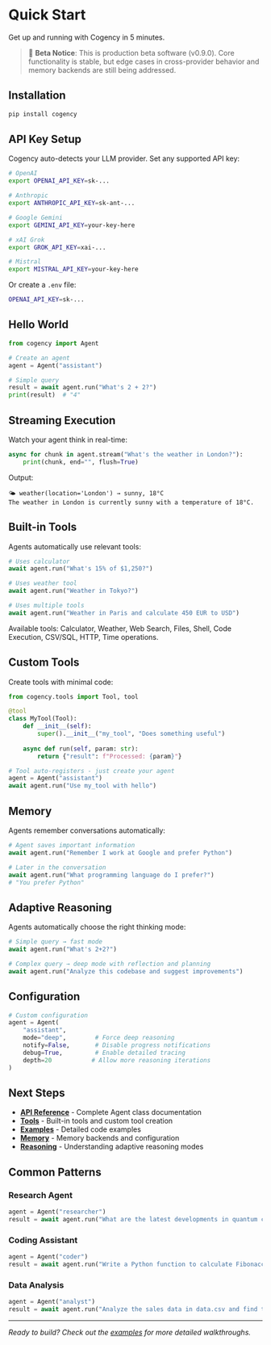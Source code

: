 # Quick Start

Get up and running with Cogency in 5 minutes.

> 🚧 **Beta Notice**: This is production beta software (v0.9.0). Core functionality is stable, but edge cases in cross-provider behavior and memory backends are still being addressed.

## Installation

```bash
pip install cogency
```

## API Key Setup

Cogency auto-detects your LLM provider. Set any supported API key:

```bash
# OpenAI
export OPENAI_API_KEY=sk-...

# Anthropic  
export ANTHROPIC_API_KEY=sk-ant-...

# Google Gemini
export GEMINI_API_KEY=your-key-here

# xAI Grok
export GROK_API_KEY=xai-...

# Mistral
export MISTRAL_API_KEY=your-key-here
```

Or create a `.env` file:
```bash
OPENAI_API_KEY=sk-...
```

## Hello World

```python
from cogency import Agent

# Create an agent
agent = Agent("assistant")

# Simple query
result = await agent.run("What's 2 + 2?")
print(result)  # "4"
```

## Streaming Execution

Watch your agent think in real-time:

```python
async for chunk in agent.stream("What's the weather in London?"):
    print(chunk, end="", flush=True)
```

Output:
```
🌤️ weather(location='London') → sunny, 18°C
The weather in London is currently sunny with a temperature of 18°C.
```

## Built-in Tools

Agents automatically use relevant tools:

```python
# Uses calculator
await agent.run("What's 15% of $1,250?")

# Uses weather tool  
await agent.run("Weather in Tokyo?")

# Uses multiple tools
await agent.run("Weather in Paris and calculate 450 EUR to USD")
```

Available tools: Calculator, Weather, Web Search, Files, Shell, Code Execution, CSV/SQL, HTTP, Time operations.

## Custom Tools

Create tools with minimal code:

```python
from cogency.tools import Tool, tool

@tool
class MyTool(Tool):
    def __init__(self):
        super().__init__("my_tool", "Does something useful")
    
    async def run(self, param: str):
        return {"result": f"Processed: {param}"}

# Tool auto-registers - just create your agent
agent = Agent("assistant")
await agent.run("Use my_tool with hello")
```

## Memory

Agents remember conversations automatically:

```python
# Agent saves important information
await agent.run("Remember I work at Google and prefer Python")

# Later in the conversation
await agent.run("What programming language do I prefer?")
# "You prefer Python"
```

## Adaptive Reasoning

Agents automatically choose the right thinking mode:

```python
# Simple query → fast mode
await agent.run("What's 2+2?")

# Complex query → deep mode with reflection and planning
await agent.run("Analyze this codebase and suggest improvements")
```

## Configuration

```python
# Custom configuration
agent = Agent(
    "assistant",
    mode="deep",        # Force deep reasoning
    notify=False,       # Disable progress notifications
    debug=True,         # Enable detailed tracing
    depth=20           # Allow more reasoning iterations
)
```

## Next Steps

- **[API Reference](api.md)** - Complete Agent class documentation
- **[Tools](tools.md)** - Built-in tools and custom tool creation  
- **[Examples](examples.md)** - Detailed code examples
- **[Memory](memory.md)** - Memory backends and configuration
- **[Reasoning](reasoning.md)** - Understanding adaptive reasoning modes

## Common Patterns

### Research Agent
```python
agent = Agent("researcher")
result = await agent.run("What are the latest developments in quantum computing?")
```

### Coding Assistant
```python
agent = Agent("coder")
result = await agent.run("Write a Python function to calculate Fibonacci numbers")
```

### Data Analysis
```python
agent = Agent("analyst")  
result = await agent.run("Analyze the sales data in data.csv and find trends")
```

---

*Ready to build? Check out the [examples](examples.md) for more detailed walkthroughs.*
